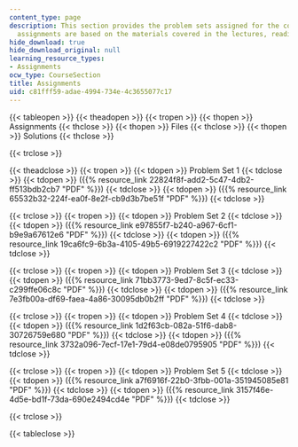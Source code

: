 ```yaml
---
content_type: page
description: This section provides the problem sets assigned for the course. These
  assignments are based on the materials covered in the lectures, readings, and labs.
hide_download: true
hide_download_original: null
learning_resource_types:
- Assignments
ocw_type: CourseSection
title: Assignments
uid: c81fff59-adae-4994-734e-4c3655077c17
---
```


{{< tableopen >}}
{{< theadopen >}}
{{< tropen >}}
{{< thopen >}}
Assignments
{{< thclose >}}
{{< thopen >}}
Files
{{< thclose >}}
{{< thopen >}}
Solutions
{{< thclose >}}

{{< trclose >}}

{{< theadclose >}}
{{< tropen >}}
{{< tdopen >}}
Problem Set 1
{{< tdclose >}}
{{< tdopen >}}
({{% resource_link 22824f8f-add2-5c47-4db2-ff513bdb2cb7 "PDF" %}})
{{< tdclose >}}
{{< tdopen >}}
({{% resource_link 65532b32-224f-ea0f-8e2f-cb9d3b7be51f "PDF" %}})
{{< tdclose >}}

{{< trclose >}}
{{< tropen >}}
{{< tdopen >}}
Problem Set 2
{{< tdclose >}}
{{< tdopen >}}
({{% resource_link e97855f7-b240-a967-6cf1-b9e9a67612e6 "PDF" %}})
{{< tdclose >}}
{{< tdopen >}}
({{% resource_link 19ca6fc9-6b3a-4105-49b5-6919227422c2 "PDF" %}})
{{< tdclose >}}

{{< trclose >}}
{{< tropen >}}
{{< tdopen >}}
Problem Set 3
{{< tdclose >}}
{{< tdopen >}}
({{% resource_link 71bb3773-9ed7-8c5f-ec33-c299ffe06c8c "PDF" %}})
{{< tdclose >}}
{{< tdopen >}}
({{% resource_link 7e3fb00a-df69-faea-4a86-30095db0b2ff "PDF" %}})
{{< tdclose >}}

{{< trclose >}}
{{< tropen >}}
{{< tdopen >}}
Problem Set 4
{{< tdclose >}}
{{< tdopen >}}
({{% resource_link 1d2f63cb-082a-51f6-dab8-30726759e680 "PDF" %}})
{{< tdclose >}}
{{< tdopen >}}
({{% resource_link 3732a096-7ecf-17e1-79d4-e08de0795905 "PDF" %}})
{{< tdclose >}}

{{< trclose >}}
{{< tropen >}}
{{< tdopen >}}
Problem Set 5
{{< tdclose >}}
{{< tdopen >}}
({{% resource_link a7f6916f-22b0-3fbb-001a-351945085e81 "PDF" %}})
{{< tdclose >}}
{{< tdopen >}}
({{% resource_link 3157f46e-4d5e-bd1f-73da-690e2494cd4e "PDF" %}})
{{< tdclose >}}

{{< trclose >}}

{{< tableclose >}}